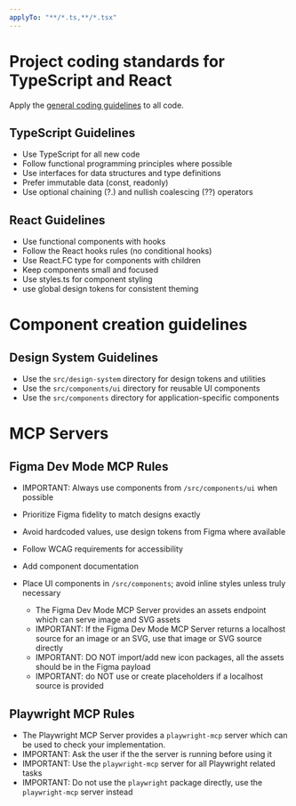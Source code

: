 ```yaml
---
applyTo: "**/*.ts,**/*.tsx"
---
```


# Project coding standards for TypeScript and React

Apply the [general coding guidelines](./writing-code.instructions.md) to all code.

## TypeScript Guidelines
- Use TypeScript for all new code
- Follow functional programming principles where possible
- Use interfaces for data structures and type definitions
- Prefer immutable data (const, readonly)
- Use optional chaining (?.) and nullish coalescing (??) operators

## React Guidelines
- Use functional components with hooks
- Follow the React hooks rules (no conditional hooks)
- Use React.FC type for components with children
- Keep components small and focused
- Use styles.ts for component styling
- use global design tokens for consistent theming

# Component creation guidelines


## Design System Guidelines
- Use the `src/design-system` directory for design tokens and utilities
- Use the `src/components/ui` directory for reusable UI components
- Use the `src/components` directory for application-specific components


# MCP Servers
## Figma Dev Mode MCP Rules
- IMPORTANT: Always use components from `/src/components/ui` when possible
- Prioritize Figma fidelity to match designs exactly
- Avoid hardcoded values, use design tokens from Figma where available
- Follow WCAG requirements for accessibility
- Add component documentation
- Place UI components in `/src/components`; avoid inline styles unless truly necessary

  - The Figma Dev Mode MCP Server provides an assets endpoint which can serve image and SVG assets
  - IMPORTANT: If the Figma Dev Mode MCP Server returns a localhost source for an image or an SVG, use that image or SVG source directly
  - IMPORTANT: DO NOT import/add new icon packages, all the assets should be in the Figma payload
  - IMPORTANT: do NOT use or create placeholders if a localhost source is provided

## Playwright MCP Rules
  - The Playwright MCP Server provides a `playwright-mcp` server which can be used to check your implementation.
  - IMPORTANT: Ask the user if the the server is running before using it
  - IMPORTANT: Use the `playwright-mcp` server for all Playwright related tasks
  - IMPORTANT: Do not use the `playwright` package directly, use the `playwright-mcp` server instead
  
  